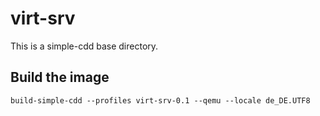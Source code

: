 virt-srv
========

This is a simple-cdd base directory.



Build the image
---

	build-simple-cdd --profiles virt-srv-0.1 --qemu --locale de_DE.UTF8


